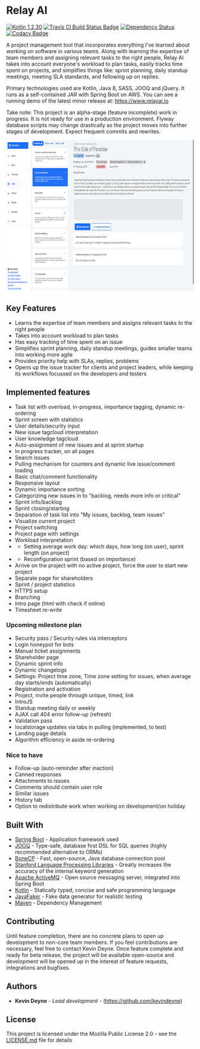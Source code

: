 # Relay AI

[![Kotlin 1.2.30](https://img.shields.io/badge/Kotlin-1.2.30-blue.svg)](http://kotlinlang.org)
[![Travis CI Build Status Badge](https://travis-ci.org/kevindeyne/tasker.svg?branch=master)](https://travis-ci.org/kevindeyne/tasker)
[![Dependency Status](https://www.versioneye.com/user/projects/5a88c76a0fb24f1b2f835483/badge.svg?style=flat-square)](https://www.versioneye.com/user/projects/5a88c76a0fb24f1b2f835483?child=summary)
[![Codacy Badge](https://api.codacy.com/project/badge/Grade/301284c7a63c4ad3b0a96b6f994c5b62)](https://www.codacy.com/app/kevindeyne/tasker?utm_source=github.com&amp;utm_medium=referral&amp;utm_content=kevindeyne/tasker&amp;utm_campaign=Badge_Grade)

A project management tool that incorporates everything I've learned about working on software in various teams. Along with learning the expertise of team members and assigning relevant tasks to the right people, Relay AI takes into account everyone's workload to plan tasks, easily tracks time spent on projects, and simplifies things like: sprint planning, daily standup meetings, meeting SLA standards, and following up on replies. 
 
Primary technologies used are Kotlin, Java 8, SASS, JOOQ and jQuery. It runs as a self-contained JAR with Spring Boot on AWS. You can see a running demo of the latest minor release at: https://www.relayai.io

Take note: This project is an alpha-stage (feature incomplete) work in progress. It is not ready for use in a production environment. Flyway database scripts may change drastically as the project moves into further stages of development. Expect frequent commits and rewrites.

<p align="center">
  <img src="./README/taskr.png" alt="Relay AI example"
       width="800" height="407">
</p>

## Key Features

* Learns the expertise of team members and assigns relevant tasks to the right people
* Takes into account workload to plan tasks
* Has easy tracking of time spent on an issue
* Simplifies sprint planning, daily standup meetings, guides smaller teams into working more agile
* Provides priority help with SLAs, replies, problems
* Opens up the issue tracker for clients and project leaders, while keeping its workflows focussed on the developers and testers
 
## Implemented features 
 
* Task list with overload, in-progress, importance tagging, dynamic re-ordering 
* Sprint screen with statistics
* User details/security input 
* New issue tagcloud interpretation
* User knowledge tagcloud
* Auto-assignment of new issues and at sprint startup 
* In progress tracker, on all pages
* Search issues
* Pulling mechanism for counters and dynamic live issue/comment loading 
* Basic chat/comment functionality 
* Responsive layout
* Dynamic importance sorting 
* Categorizing new issues in to "backlog, needs more info or critical"
* Sprint info/backlog
* Sprint closing/starting
* Separation of task list into "My issues, backlog, team issues" 
* Visualize current project 
* Project switching
* Project page with settings
* Workload interpretation 
* *  Setting average work day: which days, how long (on user), sprint length (on project) 
* *  Reconfiguration sprint (based on importance) 
* Arrive on the project with no active project, force the user to start new project 
* Separate page for shareholders
* Sprint / project statistics
* HTTPS setup 
* Branching 
* Intro page (html with check if online) 
* Timesheet re-write
 
### Upcoming milestone plan
* Security pass / Security rules via interceptors
* Login honeypot for bots 
* Manual ticket assignments
* Shareholder page
* Dynamic sprint info
* Dynamic changelogs
* Settings: Project time zone, Time zone setting for issues, when average day starts/ends (automatically)
* Registration and activation
* Project, invite people through unique, timed, link 
* IntroJS
* Standup meeting daily or weekly 
* AJAX call 404 error follow-up (refresh)
* Validation pass
* localstorage updates via tabs in pulling (implemented, to test)
* Landing page details
* Algorithm efficiency in aside re-ordering

### Nice to have
* Follow-up (auto-reminder after inaction) 
* Canned responses
* Attachments to issues
* Comments should contain user role
* Similar issues
* History tab
* Option to redistribute work when working on development/on holiday 

## Built With 
 
* [Spring Boot](https://projects.spring.io/spring-boot/) - Application framework used 
* [JOOQ](https://www.jooq.org/) - Type-safe, database first DSL for SQL queries (highly recommended alternative to ORMs) 
* [BoneCP](http://jolbox.com) - Fast, open-source, Java database connection pool 
* [Stanford Language Processing Libraries](https://nlp.stanford.edu/software/) - Greatly increases the accuracy of the internal keyword generation 
* [Apache ActiveMQ](http://activemq.apache.org/) - Open source messaging server, integrated into Spring Boot 
* [Kotlin](https://kotlinlang.org/) - Statically typed, concise and safe programming language 
* [JavaFaker](https://github.com/DiUS/java-faker) - Fake data generator for realistic testing 
* [Maven](https://maven.apache.org/) - Dependency Management 
 
## Contributing 
 
Until feature completion, there are no concrete plans to open up development to non-core team members. If you feel contributions are necessary, feel free to contact Kevin Deyne. Once feature complete and ready for beta release, the project will be available open-source and development will be opened up in the interest of feature requests, integrations and bugfixes.
 
## Authors 
 
* **Kevin Deyne** - *Lead development* - (https://github.com/kevindeyne) 
 
## License 
 
This project is licensed under the Mozilla Public License 2.0 - see the [LICENSE.md](https://github.com/kevindeyne/tasker/blob/master/LICENSE) file for details 